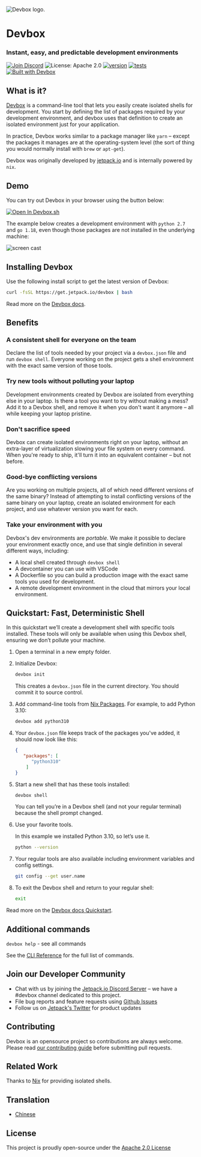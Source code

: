 <picture>
 <source media="(prefers-color-scheme: dark)" srcset="docs/app/static/img/devbox_logo_dark.svg">
 <source media="(prefers-color-scheme: light)" srcset="docs/app/static/img/devbox_logo_light.svg">
 <img alt="Devbox logo." src="docs/app/static/img/devbox_logo_light.svg">
</picture>

# Devbox

### Instant, easy, and predictable development environments

[![Join Discord](https://img.shields.io/discord/903306922852245526?color=7389D8&label=discord&logo=discord&logoColor=ffffff)](https://discord.gg/agbskCJXk2) ![License: Apache 2.0](https://img.shields.io/github/license/jetpack-io/devbox) [![version](https://img.shields.io/github/v/release/jetpack-io/devbox?color=green&label=version&sort=semver)](https://github.com/jetpack-io/devbox/releases) [![tests](https://github.com/jetpack-io/devbox/actions/workflows/cli-release.yml/badge.svg)](https://github.com/jetpack-io/devbox/actions/workflows/cli-release.yml?branch=main) [![Built with Devbox](https://jetpack.io/devbox/img/shield_galaxy.svg)](https://jetpack.io/devbox/docs/contributor-quickstart/)

## What is it?

[Devbox](https://www.jetpack.io/devbox/) is a command-line tool that lets you easily create isolated shells for development. You start by defining the list of packages required by your development environment, and devbox uses that definition to create an isolated environment just for your application.

In practice, Devbox works similar to a package manager like `yarn` – except the packages it manages are at the operating-system level (the sort of thing you would normally install with `brew` or `apt-get`).

Devbox was originally developed by [jetpack.io](https://www.jetpack.io) and is internally powered by `nix`.

## Demo

You can try out Devbox in your browser using the button below:

[![Open In Devbox.sh](https://jetpack.io/img/devbox/open-in-devbox.svg)](https://devbox.sh/github.com/jetpack-io/devbox-examples?folder=tutorial)

The example below creates a development environment with `python 2.7` and `go 1.18`, even though those packages are not installed in the underlying machine:

![screen cast](https://user-images.githubusercontent.com/279789/186491771-6b910175-18ec-4c65-92b0-ed1a91bb15ed.svg)

## Installing Devbox

Use the following install script to get the latest version of Devbox:

```sh
curl -fsSL https://get.jetpack.io/devbox | bash
```

Read more on the [Devbox docs](https://www.jetpack.io/devbox/docs/installing_devbox/).

## Benefits

### A consistent shell for everyone on the team

Declare the list of tools needed by your project via a `devbox.json` file and run `devbox shell`. Everyone working on the project gets a shell environment with the exact same version of those tools.

### Try new tools without polluting your laptop

Development environments created by Devbox are isolated from everything else in your laptop. Is there a tool you want to try without making a mess? Add it to a Devbox shell, and remove it when you don't want it anymore – all while keeping your laptop pristine.

### Don't sacrifice speed

Devbox can create isolated environments right on your laptop, without an extra-layer of virtualization slowing your file system on every command. When you're ready to ship, it'll turn it into an equivalent container – but not before.

### Good-bye conflicting versions

Are you working on multiple projects, all of which need different versions of the same binary? Instead of attempting to install conflicting versions of the same binary on your laptop, create an isolated environment for each project, and use whatever version you want for each.

### Take your environment with you

Devbox's dev environments are _portable_. We make it possible to declare your
environment exactly once, and use that single definition in several different ways, including:

+ A local shell created through `devbox shell`
+ A devcontainer you can use with VSCode
+ A Dockerfile so you can build a production image with the exact same tools you
  used for development.
+ A remote development environment in the cloud that mirrors your local environment.

## Quickstart: Fast, Deterministic Shell

In this quickstart we’ll create a development shell with specific tools installed. These tools will only be available when using this Devbox shell, ensuring we don’t pollute your machine.

1. Open a terminal in a new empty folder.

2. Initialize Devbox:

   ```bash
   devbox init
   ```

   This creates a `devbox.json` file in the current directory. You should commit it to source control.

3. Add command-line tools from [Nix Packages](https://search.nixos.org/packages). For example, to add Python 3.10:

   ```bash
   devbox add python310
   ```

4. Your `devbox.json` file keeps track of the packages you've added, it should now look like this:

   ```json
   {
      "packages": [
         "python310"
       ]
   }
   ```

5. Start a new shell that has these tools installed:

   ```bash
   devbox shell
   ```

   You can tell you’re in a Devbox shell (and not your regular terminal) because the shell prompt changed.

6. Use your favorite tools.

   In this example we installed Python 3.10, so let’s use it.

   ```bash
   python --version
   ```

7. Your regular tools are also available including environment variables and config settings.

   ```bash
   git config --get user.name
   ```

8. To exit the Devbox shell and return to your regular shell:

   ```bash
   exit
   ```

Read more on the [Devbox docs Quickstart](https://www.jetpack.io/devbox/docs/quickstart/).

## Additional commands

`devbox help` - see all commands

See the [CLI Reference](https://www.jetpack.io/devbox/docs/cli_reference/devbox/) for the full list of commands.

## Join our Developer Community

+ Chat with us by joining the [Jetpack.io Discord Server](https://discord.gg/jetpack-io) – we have a #devbox channel dedicated to this project.
+ File bug reports and feature requests using [Github Issues](https://github.com/jetpack-io/devbox/issues)
+ Follow us on [Jetpack's Twitter](https://twitter.com/jetpack_io) for product updates

## Contributing

Devbox is an opensource project so contributions are always welcome. Please read [our contributing guide](CONTRIBUTING.md) before submitting pull requests.

## Related Work

Thanks to [Nix](https://nixos.org/) for providing isolated shells.

## Translation

+ [Chinese](./docs/translation/README-zh-CN.md)

## License

This project is proudly open-source under the [Apache 2.0 License](https://github.com/jetpack-io/devbox/blob/main/LICENSE)
